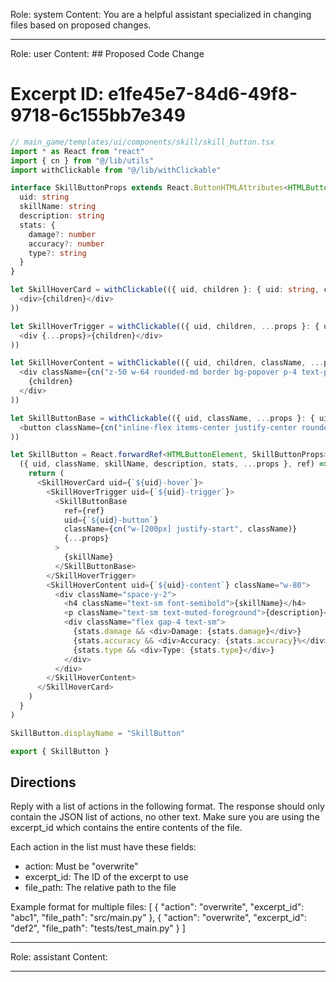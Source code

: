 Role: system
Content: You are a helpful assistant specialized in changing files based on proposed changes.
__________________
Role: user
Content: ## Proposed Code Change
# Excerpt ID: e1fe45e7-84d6-49f8-9718-6c155bb7e349
```typescript
// main_game/templates/ui/components/skill/skill_button.tsx
import * as React from "react"
import { cn } from "@/lib/utils"
import withClickable from "@/lib/withClickable"

interface SkillButtonProps extends React.ButtonHTMLAttributes<HTMLButtonElement> {
  uid: string
  skillName: string
  description: string
  stats: {
    damage?: number
    accuracy?: number
    type?: string
  }
}

let SkillHoverCard = withClickable(({ uid, children }: { uid: string, children: React.ReactNode }) => (
  <div>{children}</div>
))

let SkillHoverTrigger = withClickable(({ uid, children, ...props }: { uid: string, children: React.ReactNode } & React.HTMLAttributes<HTMLDivElement>) => (
  <div {...props}>{children}</div>
))

let SkillHoverContent = withClickable(({ uid, children, className, ...props }: { uid: string, children: React.ReactNode, className?: string } & React.HTMLAttributes<HTMLDivElement>) => (
  <div className={cn("z-50 w-64 rounded-md border bg-popover p-4 text-popover-foreground shadow-md", className)} {...props}>
    {children}
  </div>
))

let SkillButtonBase = withClickable(({ uid, className, ...props }: { uid: string } & React.ButtonHTMLAttributes<HTMLButtonElement>) => (
  <button className={cn("inline-flex items-center justify-center rounded-md text-sm font-medium", className)} {...props} />
))

let SkillButton = React.forwardRef<HTMLButtonElement, SkillButtonProps>(
  ({ uid, className, skillName, description, stats, ...props }, ref) => {
    return (
      <SkillHoverCard uid={`${uid}-hover`}>
        <SkillHoverTrigger uid={`${uid}-trigger`}>
          <SkillButtonBase
            ref={ref}
            uid={`${uid}-button`}
            className={cn("w-[200px] justify-start", className)}
            {...props}
          >
            {skillName}
          </SkillButtonBase>
        </SkillHoverTrigger>
        <SkillHoverContent uid={`${uid}-content`} className="w-80">
          <div className="space-y-2">
            <h4 className="text-sm font-semibold">{skillName}</h4>
            <p className="text-sm text-muted-foreground">{description}</p>
            <div className="flex gap-4 text-sm">
              {stats.damage && <div>Damage: {stats.damage}</div>}
              {stats.accuracy && <div>Accuracy: {stats.accuracy}%</div>}
              {stats.type && <div>Type: {stats.type}</div>}
            </div>
          </div>
        </SkillHoverContent>
      </SkillHoverCard>
    )
  }
)

SkillButton.displayName = "SkillButton"

export { SkillButton }
```

## Directions
Reply with a list of actions in the following format. The response should only contain the JSON list of actions, no other text.
Make sure you are using the excerpt_id which contains the entire contents of the file.

Each action in the list must have these fields:
- action: Must be "overwrite"
- excerpt_id: The ID of the excerpt to use
- file_path: The relative path to the file

Example format for multiple files:
[
    {
        "action": "overwrite",
        "excerpt_id": "abc1",
        "file_path": "src/main.py"
    },
    {
        "action": "overwrite",
        "excerpt_id": "def2",
        "file_path": "tests/test_main.py"
    }
]
__________________
Role: assistant
Content: 
__________________
